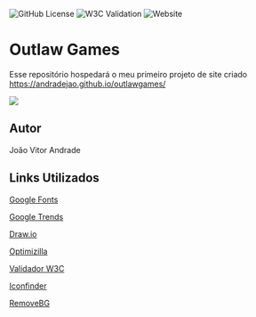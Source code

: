 ![GitHub License](https://img.shields.io/github/license/andradejao/outlawgames)
![W3C Validation](https://img.shields.io/w3c-validation/html?targetUrl=https%3A%2F%2Fandradejao.github.io%2Foutlawgames%2F)
![Website](https://img.shields.io/website?url=https%3A%2F%2Fandradejao.github.io%2Foutlawgames%2F)


# Outlaw Games
Esse repositório hospedará o meu primeiro projeto de site criado https://andradejao.github.io/outlawgames/

![](https://github.com/andradejao/outlawgames/assets/129785228/60456cf0-58f2-488c-bb2a-d5134e1929eb) 

## Autor
João Vitor Andrade
## Links Utilizados
[Google Fonts](https://fonts.google.com/)

[Google Trends](https://trends.google.com.br/trends/)

[Draw.io](https://app.diagrams.net/)

[Optimizilla](https://imagecompressor.com/)

[Validador W3C](https://validator.w3.org/nu/#file)

[Iconfinder](https://www.iconfinder.com/)

[RemoveBG](https://www.remove.bg/pt-br)




